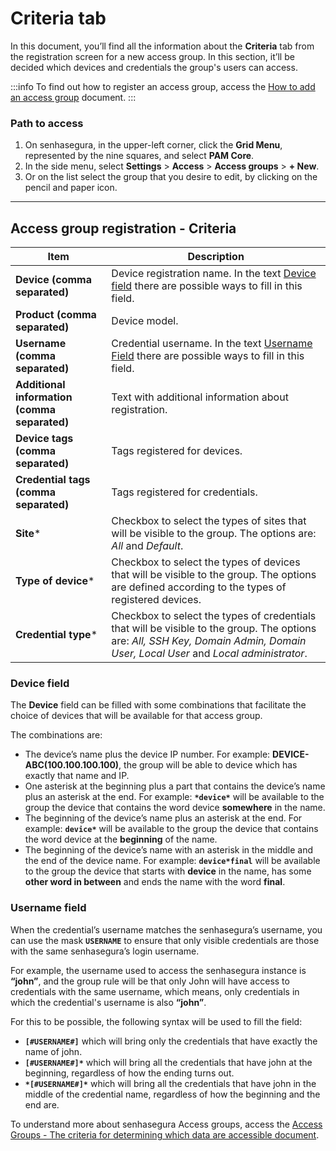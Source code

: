 # Criteria tab

In this document, you’ll find all the information about the **Criteria** tab from the registration screen for a new access group. In this section, it’ll be decided which devices and credentials the group's users can access.

 :::info
To find out how to register an access group, access the [How to add an access group](/v3-32/docs/pam-session-how-to-add-an-access-group) document.
:::

### Path to access

1. On senhasegura, in the upper-left corner, click the **Grid Menu**, represented by the nine squares, and select **PAM Core**.
2. In the side menu, select **Settings** > **Access** > **Access groups** > **+ New**.
3. Or on the list select the group that you desire to edit, by clicking on the pencil and paper icon.

---

## Access group registration - Criteria

**Item**|**Description**
---|---
**Device (comma separated)**|Device registration name. In the text [Device field](#device-field) there are possible ways to fill in this field.
**Product (comma separated)**|Device model.
**Username (comma separated)**|Credential username. In the text [Username Field](#username-field) there are possible ways to fill in this field.
**Additional information (comma separated)**|Text with additional information about registration.
**Device tags (comma separated)**|Tags registered for devices.
**Credential tags (comma separated)**|Tags registered for credentials.
**Site***|Checkbox to select the types of sites that will be visible to the group. The options are: *All* and *Default*.
**Type of device***|Checkbox to select the types of devices that will be visible to the group. The options are defined according to the types of registered devices.
**Credential type***|Checkbox to select the types of credentials that will be visible to the group. The options are: *All, SSH Key, Domain Admin, Domain User, Local User* and *Local administrator*.

### Device field
The **Device** field can be filled with some combinations that facilitate the choice of devices that will be available for that access group.

The combinations are:

* The device’s name plus the device IP number. For example: **DEVICE-ABC(100.100.100.100)**, the group will be able to device which has exactly that name and IP.
* One asterisk at the beginning plus a part that contains the device’s name plus an asterisk at the end. For example: **`*device*`** will be available to the group the device that contains the word device **somewhere** in the name.
* The beginning of the device’s name plus an asterisk at the end. For example: **`device*`** will be available to the group the device that contains the word device at the **beginning** of the name.
* The beginning of the device’s name with an asterisk in the middle and the end of the device name. For example: **`device*final`** will be available to the group the device that starts with **device** in the name, has some **other word in between** and ends the name with the word **final**.

### Username field
When the credential’s username matches the senhasegura’s username, you can use the mask **`USERNAME`** to ensure that only visible credentials are those with the same senhasegura’s login username.

For example, the username used to access the senhasegura instance is **“john”**, and the group rule will be that only John will have access to credentials with the same username, which means, only credentials in which the credential's username is also **“john”**.

For this to be possible, the following syntax will be used to fill the field:

* **`[#USERNAME#]`** which will bring only the credentials that have exactly the name of john.
* **`[#USERNAME#]*`** which will bring all the credentials that have john at the beginning, regardless of how the ending turns out.
* **`*[#USERNAME#]*`** which will bring all the credentials that have john in the middle of the credential name, regardless of how the beginning and the end are.

To understand more about senhasegura Access groups, access the [Access Groups - The criteria for determining which data are accessible document](/v3-32/docs/user-management-access-groups#the-criteria-for-determining-which-data-are-accessible).

